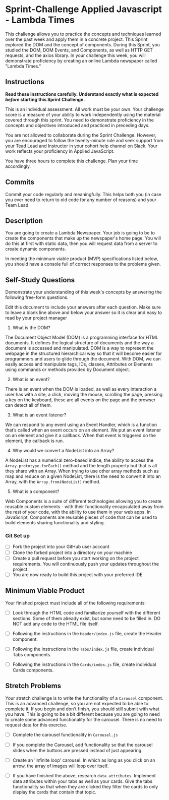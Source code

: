 # Sprint-Challenge Applied Javascript - Lambda Times

This challenge allows you to practice the concepts and techniques learned over the past week and apply them in a concrete project. This Sprint explored the DOM and the concept of components. During this Sprint, you studied the DOM, DOM Events, and Components, as well as HTTP GET requests, and the axios library. In your challenge this week, you will demonstrate proficiency by creating an online Lambda newspaper called "Lambda Times."

## Instructions

**Read these instructions carefully. Understand exactly what is expected _before_ starting this Sprint Challenge.**

This is an individual assessment. All work must be your own. Your challenge score is a measure of your ability to work independently using the material covered through this sprint. You need to demonstrate proficiency in the concepts and objectives introduced and practiced in preceding days.

You are not allowed to collaborate during the Sprint Challenge. However, you are encouraged to follow the twenty-minute rule and seek support from your Tead Lead and Instructor in your cohort help channel on Slack. Your work reflects your proficiency in Applied JavaScript.

You have three hours to complete this challenge. Plan your time accordingly.

## Commits

Commit your code regularly and meaningfully. This helps both you (in case you ever need to return to old code for any number of reasons) and your Team Lead.

## Description

You are going to create a Lambda Newspaper. Your job is going to be to create the components that make up the newspaper's home page. You will do this at first with static data, then you will request data from a server to create dynamic components.

In meeting the minimum viable product (MVP) specifications listed below, you should have a console full of correct responses to the problems given.

## Self-Study Questions

Demonstrate your understanding of this week's concepts by answering the following free-form questions.

Edit this document to include your answers after each question. Make sure to leave a blank line above and below your answer so it is clear and easy to read by your project manager

1. What is the DOM?

The Document Object Model (DOM) is a programming interface for HTML documents. 
It defines the logical structure of documents and the way a document is accessed and manipulated.
DOM is a way to represent the webpage in the structured hierarchical way so that it will become easier for programmers and users to glide through the document.
With DOM, we can easily access and manipulate tags, IDs, classes, Attributes or Elements using commands or methods provided by Document object.


2. What is an event?

There is an event when the DOM is loaded, as well as every interaction a user has with a site; a click, moving the mouse, scrolling the page, pressing a key on the keyboard, these are all events on the page and the browser can detect all of them. 

3. What is an event listener?

We can respond to any event using an Event Handler, which is a function that’s called when an event occurs on an element. We put an event listener on an element and give it a callback. When that event is triggered on the element, the callback is run.

4. Why would we convert a NodeList into an Array?

A NodeList has a numerical zero-based indice, the ability to access the `Array.prototype.forEach()` method and the length property but that is all they share with an Array.
When trying to use other array methods such as map and reduce on a given NodeList, there is the need to convert it into an Array, with the `Array.from(NodeList)` method.


5. What is a component?

Web Components is a suite of different technologies allowing you to create reusable custom elements - with their functionality encapsulated away from the rest of your code,  with the ability to use them in your web apps.
In JavaScript, Components are reusable pieces of code that can be used to build elements sharing functionality and styling.


### Git Set up

* [ ] Fork the project into your GitHub user account
* [ ] Clone the forked project into a directory on your machine
* [ ] Create a pull request before you start working on the project requirements.  You will continuously push your updates throughout the project.
* [ ] You are now ready to build this project with your preferred IDE

## Minimum Viable Product

Your finished project must include all of the following requirements:

* [ ] Look through the HTML code and familiarize yourself with the different sections. Some of them already exist, but some need to be filled in. DO NOT add any code to the HTML file itself.

* [ ] Following the instructions in the `Header/index.js` file, create the Header component. 

* [ ] Following the instructions in the `Tabs/index.js` file, create individual Tabs components.

* [ ] Following the instructions in the `Cards/index.js` file, create individual Cards components.

## Stretch Problems

Your stretch challenge is to write the functionality of a `Carousel` component. This is an advanced challenge, so you are not expected to be able to complete it. If you begin and don't finish, you should still submit with what you have. This is going to be a bit different because you are going to need to create some advanced functionality for the carousel. There is no need to request data for this exercise.

* [ ] Complete the carousel functionality in `Carousel.js`

* [ ] If you complete the Carousel, add functionality so that the carousel slides when the buttons are pressed instead of just appearing.

* [ ] Create an 'infinite loop' carousel. In which as long as you click on an arrow, the array of images will loop over itself.

* [ ] If you have finished the above, research `data attributes`. Implement data attributes within your tabs as well as your cards. Give the tabs functionality so that when they are clicked they filter the cards to only display the cards that contain that topic.
